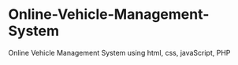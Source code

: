 # Online-Vehicle-Management-System
Online Vehicle Management System using html, css, javaScript, PHP
